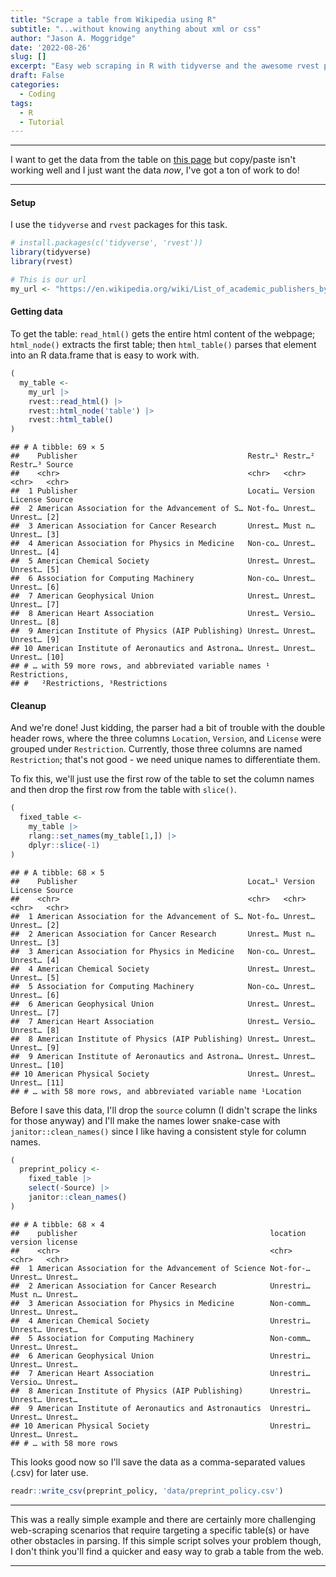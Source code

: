 ```yaml
---
title: "Scrape a table from Wikipedia using R"
subtitle: "...without knowing anything about xml or css"
author: "Jason A. Moggridge"
date: '2022-08-26'
slug: []
excerpt: "Easy web scraping in R with tidyverse and the awesome rvest package"
draft: False
categories:
  - Coding
tags:
  - R
  - Tutorial
---
```





----

I want to get the data from the table on [this page](https://en.wikipedia.org/wiki/List_of_academic_publishers_by_preprint_policy) but copy/paste isn't working well and I just want the data *now*, I've got a ton of work to do! 

---

#### Setup



I use the `tidyverse` and `rvest` packages for this task.


```r
# install.packages(c('tidyverse', 'rvest'))
library(tidyverse)
library(rvest)

# This is our url
my_url <- "https://en.wikipedia.org/wiki/List_of_academic_publishers_by_preprint_policy"
```

#### Getting data

To get the table: `read_html()` gets the entire html content of the webpage; `html_node()` extracts the first table; then `html_table()` parses that element into an R data.frame that is easy to work with.


```r
(
  my_table <- 
    my_url |> 
    rvest::read_html() |>
    rvest::html_node('table') |> 
    rvest::html_table()
)
```

```
## # A tibble: 69 × 5
##    Publisher                                      Restr…¹ Restr…² Restr…³ Source
##    <chr>                                          <chr>   <chr>   <chr>   <chr> 
##  1 Publisher                                      Locati… Version License Source
##  2 American Association for the Advancement of S… Not-fo… Unrest… Unrest… [2]   
##  3 American Association for Cancer Research       Unrest… Must n… Unrest… [3]   
##  4 American Association for Physics in Medicine   Non-co… Unrest… Unrest… [4]   
##  5 American Chemical Society                      Unrest… Unrest… Unrest… [5]   
##  6 Association for Computing Machinery            Non-co… Unrest… Unrest… [6]   
##  7 American Geophysical Union                     Unrest… Unrest… Unrest… [7]   
##  8 American Heart Association                     Unrest… Versio… Unrest… [8]   
##  9 American Institute of Physics (AIP Publishing) Unrest… Unrest… Unrest… [9]   
## 10 American Institute of Aeronautics and Astrona… Unrest… Unrest… Unrest… [10]  
## # … with 59 more rows, and abbreviated variable names ¹​Restrictions,
## #   ²​Restrictions, ³​Restrictions
```

#### Cleanup

And we're done! Just kidding, the parser had a bit of trouble with the double header rows, where the three columns `Location`, `Version`, and `License` were grouped under `Restriction`. Currently, those three columns are named `Restriction`; that's not good - we need unique names to differentiate them.

To fix this, we'll just use the first row of the table to set the column names and then drop the first row from the table with `slice()`.


```r
(
  fixed_table <- 
    my_table |> 
    rlang::set_names(my_table[1,]) |>
    dplyr::slice(-1)
)
```

```
## # A tibble: 68 × 5
##    Publisher                                      Locat…¹ Version License Source
##    <chr>                                          <chr>   <chr>   <chr>   <chr> 
##  1 American Association for the Advancement of S… Not-fo… Unrest… Unrest… [2]   
##  2 American Association for Cancer Research       Unrest… Must n… Unrest… [3]   
##  3 American Association for Physics in Medicine   Non-co… Unrest… Unrest… [4]   
##  4 American Chemical Society                      Unrest… Unrest… Unrest… [5]   
##  5 Association for Computing Machinery            Non-co… Unrest… Unrest… [6]   
##  6 American Geophysical Union                     Unrest… Unrest… Unrest… [7]   
##  7 American Heart Association                     Unrest… Versio… Unrest… [8]   
##  8 American Institute of Physics (AIP Publishing) Unrest… Unrest… Unrest… [9]   
##  9 American Institute of Aeronautics and Astrona… Unrest… Unrest… Unrest… [10]  
## 10 American Physical Society                      Unrest… Unrest… Unrest… [11]  
## # … with 58 more rows, and abbreviated variable name ¹​Location
```

Before I save this data, I'll drop the `source` column (I didn't scrape the links for those anyway) and I'll make the names lower snake-case with `janitor::clean_names()` since I like having a consistent style for column names.


```r
(
  preprint_policy <- 
    fixed_table |> 
    select(-Source) |> 
    janitor::clean_names()
)
```

```
## # A tibble: 68 × 4
##    publisher                                           location  version license
##    <chr>                                               <chr>     <chr>   <chr>  
##  1 American Association for the Advancement of Science Not-for-… Unrest… Unrest…
##  2 American Association for Cancer Research            Unrestri… Must n… Unrest…
##  3 American Association for Physics in Medicine        Non-comm… Unrest… Unrest…
##  4 American Chemical Society                           Unrestri… Unrest… Unrest…
##  5 Association for Computing Machinery                 Non-comm… Unrest… Unrest…
##  6 American Geophysical Union                          Unrestri… Unrest… Unrest…
##  7 American Heart Association                          Unrestri… Versio… Unrest…
##  8 American Institute of Physics (AIP Publishing)      Unrestri… Unrest… Unrest…
##  9 American Institute of Aeronautics and Astronautics  Unrestri… Unrest… Unrest…
## 10 American Physical Society                           Unrestri… Unrest… Unrest…
## # … with 58 more rows
```

This looks good now so I'll save the data as a comma-separated values (.csv) for later use.


```r
readr::write_csv(preprint_policy, 'data/preprint_policy.csv')
```

-----

This was a really simple example and there are certainly more challenging web-scraping scenarios that require targeting a specific table(s) or have other obstacles in parsing. If this simple script solves your problem though, I don't think you'll find a quicker and easy way to grab a table from the web.

-----
